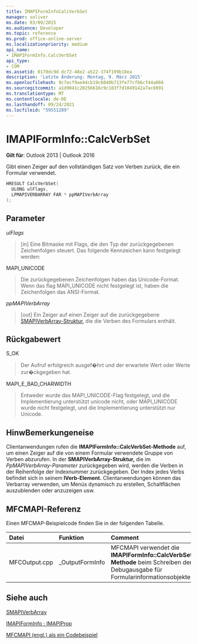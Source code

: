 ```yaml
---
title: IMAPIFormInfoCalcVerbSet
manager: soliver
ms.date: 03/09/2015
ms.audience: Developer
ms.topic: reference
ms.prod: office-online-server
ms.localizationpriority: medium
api_name:
- IMAPIFormInfo.CalcVerbSet
api_type:
- COM
ms.assetid: 0170dc9d-dc72-48e2-a522-374f199b18ea
description: 'Letzte Änderung: Montag, 9. März 2015'
ms.openlocfilehash: 9c7ecf9ae44cb19c6040b713fe77cfb6cf44a066
ms.sourcegitcommit: a1d9041c20256616c9c183f7d1049142a7ac6991
ms.translationtype: MT
ms.contentlocale: de-DE
ms.lasthandoff: 09/24/2021
ms.locfileid: "59551289"
---
```

# <a name="imapiforminfocalcverbset"></a>IMAPIFormInfo::CalcVerbSet

  
  
**Gilt für**: Outlook 2013 | Outlook 2016 
  
Gibt einen Zeiger auf den vollständigen Satz von Verben zurück, die ein Formular verwendet.
  
```cpp
HRESULT CalcVerbSet(
  ULONG ulFlags,
  LPMAPIVERBARRAY FAR * ppMAPIVerbArray
);
```

## <a name="parameters"></a>Parameter

 _ulFlags_
  
> [in] Eine Bitmaske mit Flags, die den Typ der zurückgegebenen Zeichenfolgen steuert. Das folgende Kennzeichen kann festgelegt werden:
    
MAPI_UNICODE 
  
> Die zurückgegebenen Zeichenfolgen haben das Unicode-Format. Wenn das flag MAPI_UNICODE nicht festgelegt ist, haben die Zeichenfolgen das ANSI-Format.
    
 _ppMAPIVerbArray_
  
> [out] Ein Zeiger auf einen Zeiger auf die zurückgegebene [SMAPIVerbArray-Struktur,](smapiverbarray.md) die die Verben des Formulars enthält. 
    
## <a name="return-value"></a>Rückgabewert

S_OK 
  
> Der Aufruf erfolgreich ausgef�hrt und der erwartete Wert oder Werte zur�ckgegeben hat.
    
MAPI_E_BAD_CHARWIDTH 
  
> Entweder wurde das MAPI_UNICODE-Flag festgelegt, und die Implementierung unterstützt unicode nicht, oder MAPI_UNICODE wurde nicht festgelegt, und die Implementierung unterstützt nur Unicode.
    
## <a name="remarks"></a>HinwBemerkungeneise

Clientanwendungen rufen die **IMAPIFormInfo::CalcVerbSet-Methode** auf, um einen Zeiger auf die von einem Formular verwendete Gruppe von Verben abzurufen. In der **SMAPIVerbArray-Struktur,** die im _PpMAPIVerbArray-Parameter_ zurückgegeben wird, werden die Verben in der Reihenfolge der Indexnummer zurückgegeben. Der Index jedes Verbs befindet sich in seinem **lVerb-Element.** Clientanwendungen können das Verbarray verwenden, um Menüs dynamisch zu erstellen, Schaltflächen auszublenden oder anzuzeigen usw. 
  
## <a name="mfcmapi-reference"></a>MFCMAPI-Referenz

Einen MFCMAP-Beispielcode finden Sie in der folgenden Tabelle.
  
|**Datei**|**Funktion**|**Comment**|
|:-----|:-----|:-----|
|MFCOutput.cpp  <br/> |_OutputFormInfo  <br/> |MFCMAPI verwendet die **IMAPIFormInfo::CalcVerbSet-Methode** beim Schreiben der Debugausgabe für Formularinformationsobjekte.  <br/> |
   
## <a name="see-also"></a>Siehe auch



[SMAPIVerbArray](smapiverbarray.md)
  
[IMAPIFormInfo : IMAPIProp](imapiforminfoimapiprop.md)


[MFCMAPI (engl.) als ein Codebeispiel](mfcmapi-as-a-code-sample.md)

